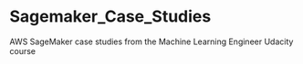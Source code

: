 # Sagemaker_Case_Studies
AWS SageMaker case studies from the Machine Learning Engineer Udacity course
